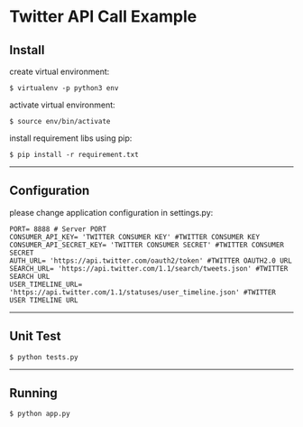 # Twitter API Call Example

Install
-----------
create virtual environment:

    $ virtualenv -p python3 env

activate virtual environment:

    $ source env/bin/activate

install requirement libs using pip:

    $ pip install -r requirement.txt
----
Configuration
-----------
please change application configuration in settings.py:

    PORT= 8888 # Server PORT
    CONSUMER_API_KEY= 'TWITTER CONSUMER KEY' #TWITTER CONSUMER KEY
    CONSUMER_API_SECRET_KEY= 'TWITTER CONSUMER SECRET' #TWITTER CONSUMER SECRET
    AUTH_URL= 'https://api.twitter.com/oauth2/token' #TWITTER OAUTH2.0 URL
    SEARCH_URL= 'https://api.twitter.com/1.1/search/tweets.json' #TWITTER SEARCH URL
    USER_TIMELINE_URL= 'https://api.twitter.com/1.1/statuses/user_timeline.json' #TWITTER USER TIMELINE URL
----
Unit Test
-----------
    $ python tests.py
----
Running
-----------
    $ python app.py
